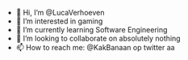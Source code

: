 - 👋 Hi, I’m @LucaVerhoeven
- 👀 I’m interested in gaming
- 🌱 I’m currently learning Software Engineering
- 💞️ I’m looking to collaborate on absolutely nothing
- 📫 How to reach me: @KakBanaan op twitter aa

<!---
LucaVerhoeven/LucaVerhoeven is a ✨ special ✨ repository because its `README.md` (this file) appears on your GitHub profile.
You can click the Preview link to take a look at your changes.
--->
